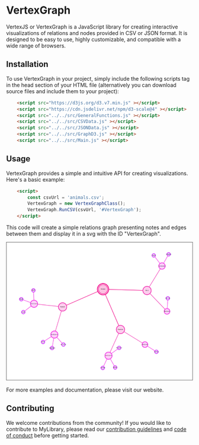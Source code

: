 # VertexGraph


VertexJS or VertexGraph is a JavaScript library for creating interactive visualizations of relations and nodes provided in CSV or JSON format. It is designed to be easy to use, highly customizable, and compatible with a wide range of browsers.

## Installation

To use VertexGraph  in your project, simply include the following scripts tag in the head section of your HTML file (alternatively you can download source files and include them to your project):

```html
    <script src="https://d3js.org/d3.v7.min.js" ></script>
    <script src="https://cdn.jsdelivr.net/npm/d3-scale@4" ></script>
    <script src="../../src/GeneralFunctions.js" ></script>
    <script src="../../src/CSVData.js" ></script>
    <script src="../../src/JSONData.js" ></script>
    <script src="../../src/GraphD3.js" ></script>
    <script src="../../src/Main.js" ></script>  
```


## Usage

VertexGraph provides a simple and intuitive API for creating visualizations. Here's a basic example:

```html
    <script>
        const csvUrl = 'animals.csv';   
        VertexGraph = new VertexGraphClass();
        VertexGraph.RunCSV(csvUrl, '#VertexGraph'); 
    </script>
```


This code will create a simple relations graph presenting notes and edges between them and display it in a svg with the ID "VertexGraph".

 ![1680180141001.png](./1680180141001.png)


For more examples and documentation, please visit our website.

## Contributing

We welcome contributions from the community! If you would like to contribute to MyLibrary, please read our [contribution guidelines](https://chat.openai.com/chat/CONTRIBUTING.md) and [code of conduct](https://chat.openai.com/chat/CODE_OF_CONDUCT.md) before getting started.
